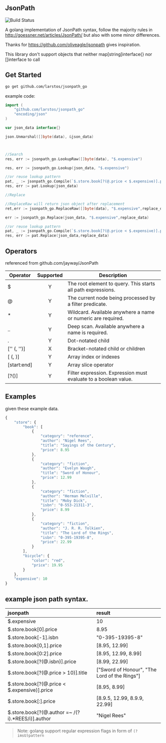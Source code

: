 JsonPath
----------------
![Build Status](https://travis-ci.com/larstos/jsonpath_go.svg?branch=main)

A golang implementation of JsonPath syntax,
follow the majority rules in http://goessner.net/articles/JsonPath/
but also with some minor differences.

Thanks for https://github.com/oliveagle/jsonpath gives inspiration.

This library don't support objects that neither map[string]interface{} nor []interface to call

Get Started
------------

```bash
go get github.com/larstos/jsonpath_go
```

example code:

```go
import (
    "github.com/larstos/jsonpath_go"
    "encoding/json"
)

var json_data interface{}

json.Unmarshal([]byte(data), &json_data)



//Search
res, err := jsonpath_go.LookupRaw([]byte(data), "$.expensive")

res, err := jsonpath_go.Lookup(json_data, "$.expensive")

//or reuse lookup pattern
pat, _ := jsonpath_go.Compile(`$.store.book[?(@.price < $.expensive)].price`)
res, err := pat.Lookup(json_data)

//Replace

//ReplaceRaw will return json object after replacement
ret,err := jsonpath_go.ReplaceRaw([]byte(data), "$.expensive",replace_data)

err := jsonpath_go.Replace(json_data, "$.expensive",replace_data)

//or reuse lookup pattern
pat, _ := jsonpath_go.Compile(`$.store.book[?(@.price < $.expensive)].price`)
res, err := pat.Replace(json_data,replace_data)

```

Operators
--------
referenced from github.com/jayway/JsonPath

| Operator | Supported | Description |
| ---- | :---: | ---------- |
| $ 					  | Y | The root element to query. This starts all path expressions. |
| @ 				      | Y | The current node being processed by a filter predicate. |
| * 					  | Y | Wildcard. Available anywhere a name or numeric are required. |
| .. 					  | Y | Deep scan. Available anywhere a name is required. |
| .<name> 				  | Y | Dot-notated child |
| ['<name>' (, '<name>')] | X | Bracket-notated child or children |
| [<number> (, <number>)] | Y | Array index or indexes |
| [start:end] 			  | Y | Array slice operator |
| [?(<expression>)] 	  | Y | Filter expression. Expression must evaluate to a boolean value. |


Examples
--------
given these example data.

```javascript
{
    "store": {
        "book": [
            {
                "category": "reference",
                "author": "Nigel Rees",
                "title": "Sayings of the Century",
                "price": 8.95
            },
            {
                "category": "fiction",
                "author": "Evelyn Waugh",
                "title": "Sword of Honour",
                "price": 12.99
            },
            {
                "category": "fiction",
                "author": "Herman Melville",
                "title": "Moby Dick",
                "isbn": "0-553-21311-3",
                "price": 8.99
            },
            {
                "category": "fiction",
                "author": "J. R. R. Tolkien",
                "title": "The Lord of the Rings",
                "isbn": "0-395-19395-8",
                "price": 22.99
            }
        ],
        "bicycle": {
            "color": "red",
            "price": 19.95
        }
    },
    "expensive": 10
}
```
example json path syntax.
----

| jsonpath | result|
| :--------- | :-------|
| $.expensive 			                           | 10|
| $.store.book[0].price                            | 8.95|
| $.store.book[-1].isbn                            | "0-395-19395-8"|
| $.store.book[0,1].price                          | [8.95, 12.99]   |
| $.store.book[0:2].price                          | [8.95, 12.99, 8.99]|
| $.store.book[?(@.isbn)].price                    |  [8.99, 22.99] |
| $.store.book[?(@.price > 10)].title              | ["Sword of Honour", "The Lord of the Rings"]|
| $.store.book[?(@.price < $.expensive)].price     | [8.95, 8.99] |
| $.store.book[:].price                            | [8.9.5, 12.99, 8.9.9, 22.99] |
| $.store.book[?(@.author =~ /(?i).*REES/i)].author | "Nigel Rees" |

> Note: golang support regular expression flags in form of `(?imsU)pattern`